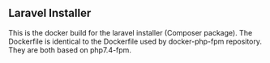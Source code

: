 ## Laravel Installer

This is the docker build for the laravel installer (Composer package). The Dockerfile is identical to the Dockerfile used by docker-php-fpm repository. They are both based on php7.4-fpm.
